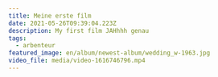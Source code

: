 ```yaml
---
title: Meine erste film
date: 2021-05-26T09:39:04.223Z
description: My first film JAHhhh genau
tags:
  - arbenteur
featured_image: en/album/newest-album/wedding_w-1963.jpg
video_file: media/video-1616746796.mp4
---
```

